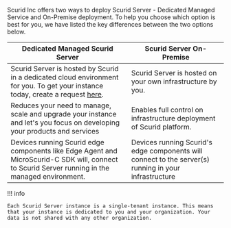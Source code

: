 Scurid Inc offers two ways to deploy Scurid Server - Dedicated Managed Service and On-Premise deployment. To help you
choose which option is best for you, we have listed the key differences between the two options below.

| Dedicated Managed Scurid Server                                                                                                                                | Scurid Server On-Premise                                                                              |
|----------------------------------------------------------------------------------------------------------------------------------------------------------------|-------------------------------------------------------------------------------------------------------|
| Scurid Server is hosted by Scurid in a dedicated cloud environment for you. To get your instance today, create a request [here](https://support.scurid.cloud). | Scurid Server is hosted on your own infrastructure by you.                                            |
| Reduces your need to manage, scale and upgrade your instance and let's you focus on developing your products and services                                      | Enables full control on infrastructure deployment of Scurid platform.                                 |
| Devices running Scurid edge components like Edge Agent and MicroScurid-C SDK will, connect to Scurid Server running in the managed environment.                | Devices running Scurid's edge components will connect to the server(s) running in your infrastructure |

!!! info
    
    Each Scurid Server instance is a single-tenant instance. This means that your instance is dedicated to you and your organization. Your data is not shared with any other organization.